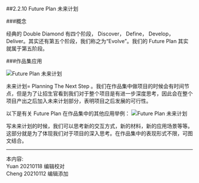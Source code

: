 
##2.2.10 Future Plan 未来计划

###概念

经典的 Double Diamond 有四个阶段， Discover， Define， Develop， Deliver。其实还有第五个阶段，我们称之为“Evolve”。我们的 Future Plan 其实就属于第五阶段。


###作品集应用

![ Future Plan 未来计划](http://kitpic.makebi.net/2021/ard_15.jpg)

未来计划= Planning The Next Step 。我们在作品集中做项目的时候会有时间节点，但是为了让招生官看到我们对于整个项目是有进一步深度思考，因此会在整个项目产出之后加入未来计划部分，表明项目之后发展的可行性。

以下是有关 Future Plan 在作品集中的其他应用举例：
![ Future Plan 未来计划](http://kitpic.makebi.net/2021/ard_16.jpg)

写未来计划的时候，我们可以思考新的交互方式，新的材料，新的应用场景等等。这部分就是为了体现我们对于项目的深入思考。在作品集中的表现形式不限，可图文结合。

---
本内容:    
Yuan 20210118 编辑校对  
Cheng 20210112 编辑添加
